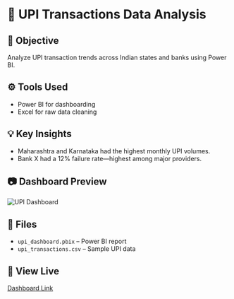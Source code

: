 # 📲 UPI Transactions Data Analysis

## 🧩 Objective
Analyze UPI transaction trends across Indian states and banks using Power BI.

## ⚙️ Tools Used
- Power BI for dashboarding
- Excel for raw data cleaning

## 💡 Key Insights
- Maharashtra and Karnataka had the highest monthly UPI volumes.
- Bank X had a 12% failure rate—highest among major providers.

## 📷 Dashboard Preview
![UPI Dashboard](images/upi_dashboard.png)

## 📁 Files
- `upi_dashboard.pbix` – Power BI report
- `upi_transactions.csv` – Sample UPI data

## 📌 View Live
[Dashboard Link](#)
